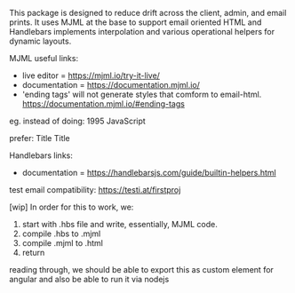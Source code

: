 This package is designed to reduce drift across the client, admin, and email prints. It uses MJML at the base to support email oriented HTML and Handlebars implements interpolation and various operational helpers for dynamic layouts.

MJML useful links:
 - live editor = https://mjml.io/try-it-live/
 - documentation = https://documentation.mjml.io/
 - 'ending tags' will not generate styles that comform to email-html. https://documentation.mjml.io/#ending-tags

eg. instead of doing:
  <mj-table>
    <tr>
      <td style="padding: 0 12px 0 0;">1995</td>
      <td align="right">JavaScript</td>
    </tr>
  </mj-table>

prefer:
<mj-section>
  <mj-column>
    <mj-text mj-class="pl-2">Title</mj-text>
  </mj-column>
  <mj-column>
    <mj-text align="right">Title</mj-text>
  </mj-column>
</mj-section>


Handlebars links:
 - documentation = https://handlebarsjs.com/guide/builtin-helpers.html

test email compatibility: https://testi.at/firstproj

[wip] In order for this to work, we:
 1. start with .hbs file and write, essentially, MJML code.
 2. compile .hbs to .mjml
 3. compile .mjml to .html
 4. return

reading through, we should be able to export this as custom element for angular and also be able to run it via nodejs
